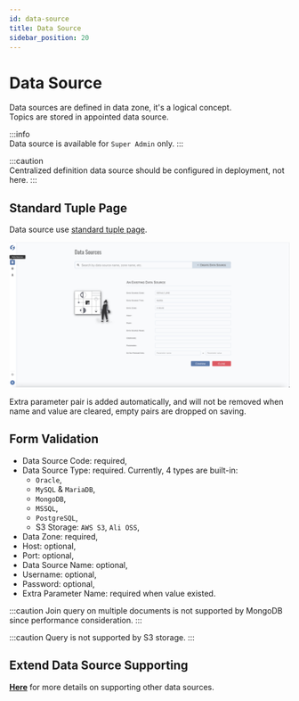 ```yaml
---
id: data-source  
title: Data Source  
sidebar_position: 20
---
```


# Data Source

Data sources are defined in data zone, it's a logical concept.  
Topics are stored in appointed data source.

:::info  
Data source is available for `Super Admin` only.
:::

:::caution  
Centralized definition data source should be configured in deployment, not here.
:::

## Standard Tuple Page

Data source use [standard tuple page](../standard-tuple-page).

![Edit Data Source](images/data-source.png)

Extra parameter pair is added automatically, and will not be removed when name and value are cleared, empty pairs are dropped on saving.

## Form Validation

- Data Source Code: required,
- Data Source Type: required. Currently, 4 types are built-in:
    - `Oracle`,
    - `MySQL` & `MariaDB`,
    - `MongoDB`,
    - `MSSQL`,
    - `PostgreSQL`,
    - S3 Storage: `AWS S3`, `Ali OSS`,
- Data Zone: required,
- Host: optional,
- Port: optional,
- Data Source Name: optional,
- Username: optional,
- Password: optional,
- Extra Parameter Name: required when value existed.

:::caution
Join query on multiple documents is not supported by MongoDB since performance consideration.
:::

:::caution
Query is not supported by S3 storage.
:::

## Extend Data Source Supporting

**[Here](../../doll/data-service#extend-data-source-types)** for more details on supporting other data sources.

